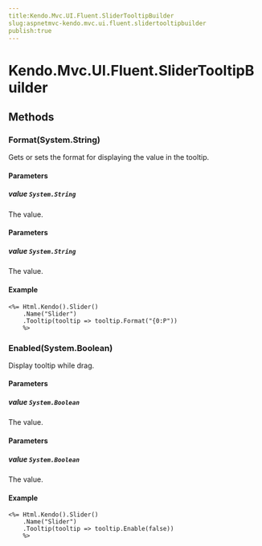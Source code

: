 ```yaml
---
title:Kendo.Mvc.UI.Fluent.SliderTooltipBuilder
slug:aspnetmvc-kendo.mvc.ui.fluent.slidertooltipbuilder
publish:true
---
```


# Kendo.Mvc.UI.Fluent.SliderTooltipBuilder

## Methods

### Format(System.String)
Gets or sets the format for displaying the value in the tooltip.

#### Parameters

##### value `System.String`
The value.

#### Parameters

##### value `System.String`
The value.

#### Example
    <%= Html.Kendo().Slider()
        .Name("Slider")
        .Tooltip(tooltip => tooltip.Format("{0:P"))
        %>

### Enabled(System.Boolean)
Display tooltip while drag.

#### Parameters

##### value `System.Boolean`
The value.

#### Parameters

##### value `System.Boolean`
The value.

#### Example
    <%= Html.Kendo().Slider()
        .Name("Slider")
        .Tooltip(tooltip => tooltip.Enable(false))
        %>